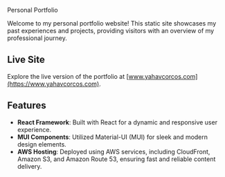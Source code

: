Personal Portfolio

Welcome to my personal portfolio website! This static site showcases my past experiences and projects, providing visitors with an overview of my professional journey.

## Live Site

Explore the live version of the portfolio at [www.yahavcorcos.com](https://www.yahavcorcos.com).

## Features

- **React Framework**: Built with React for a dynamic and responsive user experience.
- **MUI Components**: Utilized Material-UI (MUI) for sleek and modern design elements.
- **AWS Hosting**: Deployed using AWS services, including CloudFront, Amazon S3, and Amazon Route 53, ensuring fast and reliable content delivery.
